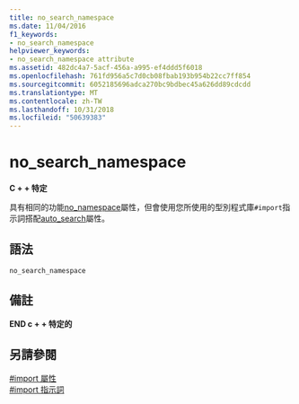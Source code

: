 ```yaml
---
title: no_search_namespace
ms.date: 11/04/2016
f1_keywords:
- no_search_namespace
helpviewer_keywords:
- no_search_namespace attribute
ms.assetid: 482dc4a7-5acf-456a-a995-ef4ddd5f6018
ms.openlocfilehash: 761fd956a5c7d0cb08fbab193b954b22cc7ff854
ms.sourcegitcommit: 6052185696adca270bc9bdbec45a626dd89cdcdd
ms.translationtype: MT
ms.contentlocale: zh-TW
ms.lasthandoff: 10/31/2018
ms.locfileid: "50639383"
---
```

# <a name="nosearchnamespace"></a>no_search_namespace
**C + + 特定**

具有相同的功能[no_namespace](../preprocessor/no-namespace.md)屬性，但會使用您所使用的型別程式庫`#import`指示詞搭配[auto_search](../preprocessor/auto-search.md)屬性。

## <a name="syntax"></a>語法

```
no_search_namespace
```

## <a name="remarks"></a>備註

**END c + + 特定的**

## <a name="see-also"></a>另請參閱

[#import 屬性](../preprocessor/hash-import-attributes-cpp.md)<br/>
[#import 指示詞](../preprocessor/hash-import-directive-cpp.md)